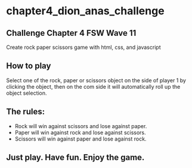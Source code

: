 # chapter4_dion_anas_challenge

<h2>Challenge Chapter 4 FSW Wave 11</h2>

Create rock paper scissors game with html, css, and javascript

## How to play

Select one of the rock, paper or scissors object on the side of player 1 by clicking the object, then on the com side it will automatically roll up the object selection.

## The rules:<br>
<ul>
<li>Rock will win against scissors and lose against paper.</li>
<li>Paper will win against rock and lose against scissors.</li>
<li>Scissors will win against paper and lose against rock.</li></ul>
  
  ## Just play. Have fun. Enjoy the game. 
  <a href="https://www.youtube.com/watch?v=UKQh9ZaGxEI"></a>
